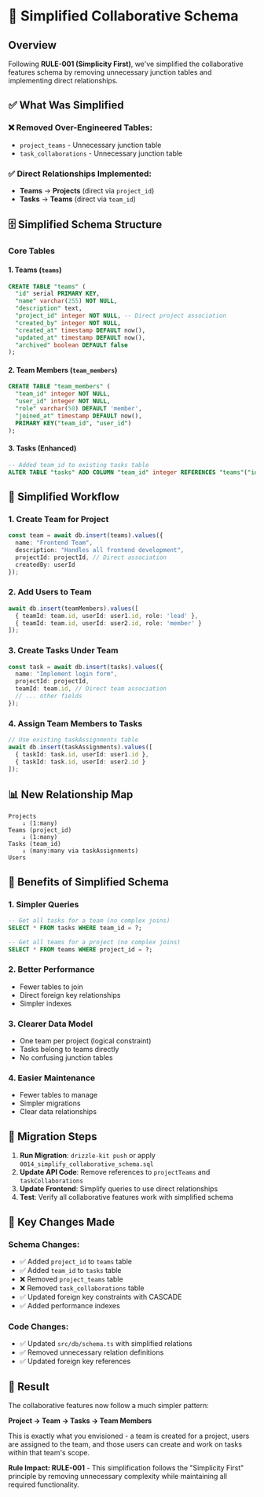 # 🎯 Simplified Collaborative Schema

## Overview

Following **RULE-001 (Simplicity First)**, we've simplified the collaborative features schema by removing unnecessary junction tables and implementing direct relationships.

## ✅ What Was Simplified

### ❌ Removed Over-Engineered Tables:
- `project_teams` - Unnecessary junction table
- `task_collaborations` - Unnecessary junction table

### ✅ Direct Relationships Implemented:
- **Teams** → **Projects** (direct via `project_id`)
- **Tasks** → **Teams** (direct via `team_id`)

## 🗄️ Simplified Schema Structure

### Core Tables

#### 1. **Teams** (`teams`)
```sql
CREATE TABLE "teams" (
  "id" serial PRIMARY KEY,
  "name" varchar(255) NOT NULL,
  "description" text,
  "project_id" integer NOT NULL, -- Direct project association
  "created_by" integer NOT NULL,
  "created_at" timestamp DEFAULT now(),
  "updated_at" timestamp DEFAULT now(),
  "archived" boolean DEFAULT false
);
```

#### 2. **Team Members** (`team_members`)
```sql
CREATE TABLE "team_members" (
  "team_id" integer NOT NULL,
  "user_id" integer NOT NULL,
  "role" varchar(50) DEFAULT 'member',
  "joined_at" timestamp DEFAULT now(),
  PRIMARY KEY("team_id", "user_id")
);
```

#### 3. **Tasks** (Enhanced)
```sql
-- Added team_id to existing tasks table
ALTER TABLE "tasks" ADD COLUMN "team_id" integer REFERENCES "teams"("id");
```

## 🔄 Simplified Workflow

### 1. **Create Team for Project**
```typescript
const team = await db.insert(teams).values({
  name: "Frontend Team",
  description: "Handles all frontend development",
  projectId: projectId, // Direct association
  createdBy: userId
});
```

### 2. **Add Users to Team**
```typescript
await db.insert(teamMembers).values([
  { teamId: team.id, userId: user1.id, role: 'lead' },
  { teamId: team.id, userId: user2.id, role: 'member' }
]);
```

### 3. **Create Tasks Under Team**
```typescript
const task = await db.insert(tasks).values({
  name: "Implement login form",
  projectId: projectId,
  teamId: team.id, // Direct team association
  // ... other fields
});
```

### 4. **Assign Team Members to Tasks**
```typescript
// Use existing taskAssignments table
await db.insert(taskAssignments).values([
  { taskId: task.id, userId: user1.id },
  { taskId: task.id, userId: user2.id }
]);
```

## 📊 New Relationship Map

```
Projects
    ↓ (1:many)
Teams (project_id)
    ↓ (1:many)
Tasks (team_id)
    ↓ (many:many via taskAssignments)
Users
```

## 🚀 Benefits of Simplified Schema

### 1. **Simpler Queries**
```sql
-- Get all tasks for a team (no complex joins)
SELECT * FROM tasks WHERE team_id = ?;

-- Get all teams for a project (no complex joins)
SELECT * FROM teams WHERE project_id = ?;
```

### 2. **Better Performance**
- Fewer tables to join
- Direct foreign key relationships
- Simpler indexes

### 3. **Clearer Data Model**
- One team per project (logical constraint)
- Tasks belong to teams directly
- No confusing junction tables

### 4. **Easier Maintenance**
- Fewer tables to manage
- Simpler migrations
- Clear data relationships

## 🔧 Migration Steps

1. **Run Migration**: `drizzle-kit push` or apply `0014_simplify_collaborative_schema.sql`
2. **Update API Code**: Remove references to `projectTeams` and `taskCollaborations`
3. **Update Frontend**: Simplify queries to use direct relationships
4. **Test**: Verify all collaborative features work with simplified schema

## 📝 Key Changes Made

### Schema Changes:
- ✅ Added `project_id` to `teams` table
- ✅ Added `team_id` to `tasks` table  
- ❌ Removed `project_teams` table
- ❌ Removed `task_collaborations` table
- ✅ Updated foreign key constraints with CASCADE
- ✅ Added performance indexes

### Code Changes:
- ✅ Updated `src/db/schema.ts` with simplified relations
- ✅ Removed unnecessary relation definitions
- ✅ Updated foreign key references

## 🎯 Result

The collaborative features now follow a much simpler pattern:

**Project → Team → Tasks → Team Members**

This is exactly what you envisioned - a team is created for a project, users are assigned to the team, and those users can create and work on tasks within that team's scope.

**Rule Impact: RULE-001** - This simplification follows the "Simplicity First" principle by removing unnecessary complexity while maintaining all required functionality.
